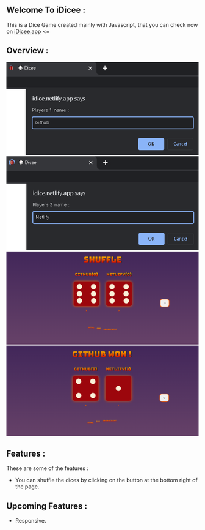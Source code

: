 ## Welcome To iDicee :

This is a Dice Game created mainly with Javascript, that you can check now on [iDicee.app](https://idice.netlify.app/) <=

## Overview :

![](images/1.png)
![](images/2.png)
![](images/3.png)
![](images/4.png)

## Features :

These are some of the features :

- You can shuffle the dices by clicking on the button at the bottom right of the page.

## Upcoming Features :

- Responsive.
